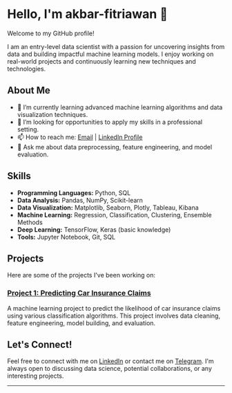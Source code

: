 # Hello, I'm akbar-fitriawan 👋

Welcome to my GitHub profile!

I am an entry-level data scientist with a passion for uncovering insights from data and building impactful machine learning models. I enjoy working on real-world projects and continuously learning new techniques and technologies.

## About Me

- 🌱 I’m currently learning advanced machine learning algorithms and data visualization techniques.
- 💼 I’m looking for opportunities to apply my skills in a professional setting.
- 📫 How to reach me: [Email](akbarfitriawan12@gmail.com) | [LinkedIn Profile](https://www.linkedin.com/in/akbar-fitriawan-53b9291b3/)
- 💬 Ask me about data preprocessing, feature engineering, and model evaluation.

## Skills

- **Programming Languages:** Python, SQL
- **Data Analysis:** Pandas, NumPy, Scikit-learn
- **Data Visualization:** Matplotlib, Seaborn, Plotly, Tableau, Kibana
- **Machine Learning:** Regression, Classification, Clustering, Ensemble Methods
- **Deep Learning:** TensorFlow, Keras (basic knowledge)
- **Tools:** Jupyter Notebook, Git, SQL

## Projects

Here are some of the projects I've been working on:

### [Project 1: Predicting Car Insurance Claims](https://github.com/Akbar-fitriawan/Akbar-fitriawan-Insurance-Claims-Overs-Cars)
A machine learning project to predict the likelihood of car insurance claims using various classification algorithms. This project involves data cleaning, feature engineering, model building, and evaluation.

<!--### [Project 2: Customer Segmentation](https://github.com/YourGitHubUsername/Project2)
A clustering project to segment customers based on their purchasing behavior using K-means and hierarchical clustering. The project includes exploratory data analysis, feature selection, and clustering evaluation.

### [Project 3: Sentiment Analysis of Product Reviews](https://github.com/YourGitHubUsername/Project3)
A natural language processing project to analyze customer sentiment from product reviews using text mining and sentiment analysis techniques. The project covers text preprocessing, vectorization, model building, and sentiment scoring.
--->
<!--## Blog

I also write about data science topics on my [Blog/Medium](https://medium.com/@YourProfile). Check out my latest posts:

- [Understanding Feature Engineering](https://medium.com/@YourProfile/understanding-feature-engineering-123456)
- [A Beginner's Guide to Machine Learning](https://medium.com/@YourProfile/a-beginners-guide-to-machine-learning-654321)
--->
## Let's Connect!

Feel free to connect with me on [LinkedIn](https://www.linkedin.com/in/akbar-fitriawan-53b9291b3/) or contact me on [Telegram](@Afitriawan). I'm always open to discussing data science, potential collaborations, or any interesting projects.

---


<!---
akbar-fitriawan/akbar-fitriawan is a ✨ special ✨ repository because its `README.md` (this file) appears on your GitHub profile.
You can click the Preview link to take a look at your changes.
--->
